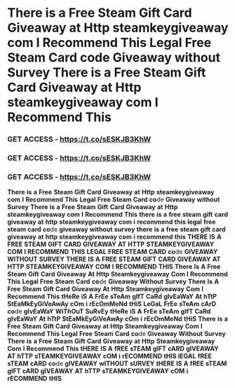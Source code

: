 # <strong>There</strong> <strong>is</strong> <strong>a</strong> <strong>Free</strong> <strong>Steam</strong> <strong>Gift</strong> <strong>Card</strong> <strong>Giveaway</strong> <strong>at</strong> <strong>Http</strong> <strong>steamkeygiveaway</strong> <strong>com</strong> <strong>I</strong> <strong>Recommend</strong> <strong>This</strong> <strong>Legal</strong> <strong>Free</strong> <strong>Steam</strong> <strong>Card</strong> <strong>co</strong>de<strong></strong> <strong>Giveaway</strong> <strong>without</strong> <strong>Survey</strong> <strong>There</strong> <strong>is</strong> <strong>a</strong> <strong>Free</strong> <strong>Steam</strong> <strong>Gift</strong> <strong>Card</strong> <strong>Giveaway</strong> <strong>at</strong> <strong>Http</strong> <strong>steamkeygiveaway</strong> <strong>com</strong> <strong>I</strong> <strong>Recommend</strong> <strong>This</strong>

### <strong>GET</strong> <strong>ACCESS</strong> <strong>-</strong> <strong>https://t.co/sESKJB3KhW</strong>

### <strong>GET</strong> <strong>ACCESS</strong> <strong>-</strong> <strong>https://t.co/sESKJB3KhW</strong>

### <strong>GET</strong> <strong>ACCESS</strong> <strong>-</strong> <strong>https://t.co/sESKJB3KhW</strong>

<strong>There</strong> <strong>is</strong> <strong>a</strong> <strong>Free</strong> <strong>Steam</strong> <strong>Gift</strong> <strong>Card</strong> <strong>Giveaway</strong> <strong>at</strong> <strong>Http</strong> <strong>steamkeygiveaway</strong> <strong>com</strong> <strong>I</strong> <strong>Recommend</strong> <strong>This</strong> <strong>Legal</strong> <strong>Free</strong> <strong>Steam</strong> <strong>Card</strong> <strong>co</strong>de<strong></strong> <strong>Giveaway</strong> <strong>without</strong> <strong>Survey</strong> <strong>There</strong> <strong>is</strong> <strong>a</strong> <strong>Free</strong> <strong>Steam</strong> <strong>Gift</strong> <strong>Card</strong> <strong>Giveaway</strong> <strong>at</strong> <strong>Http</strong> <strong>steamkeygiveaway</strong> <strong>com</strong> <strong>I</strong> <strong>Recommend</strong> <strong>This</strong> <strong>there</strong> <strong>is</strong> <strong>a</strong> <strong>free</strong> <strong>steam</strong> <strong>gift</strong> <strong>card</strong> <strong>giveaway</strong> <strong>at</strong> <strong>http</strong> <strong>steamkeygiveaway</strong> <strong>com</strong> <strong>i</strong> <strong>recommend</strong> <strong>this</strong> <strong>legal</strong> <strong>free</strong> <strong>steam</strong> <strong>card</strong> <strong>co</strong>de<strong></strong> <strong>giveaway</strong> <strong>without</strong> <strong>survey</strong> <strong>there</strong> <strong>is</strong> <strong>a</strong> <strong>free</strong> <strong>steam</strong> <strong>gift</strong> <strong>card</strong> <strong>giveaway</strong> <strong>at</strong> <strong>http</strong> <strong>steamkeygiveaway</strong> <strong>com</strong> <strong>i</strong> <strong>recommend</strong> <strong>this</strong> <strong>THERE</strong> <strong>IS</strong> <strong>A</strong> <strong>FREE</strong> <strong>STEAM</strong> <strong>GIFT</strong> <strong>CARD</strong> <strong>GIVEAWAY</strong> <strong>AT</strong> <strong>HTTP</strong> <strong>STEAMKEYGIVEAWAY</strong> <strong>COM</strong> <strong>I</strong> <strong>RECOMMEND</strong> <strong>THIS</strong> <strong>LEGAL</strong> <strong>FREE</strong> <strong>STEAM</strong> <strong>CARD</strong> <strong>co</strong>de<strong></strong> <strong>GIVEAWAY</strong> <strong>WITHOUT</strong> <strong>SURVEY</strong> <strong>THERE</strong> <strong>IS</strong> <strong>A</strong> <strong>FREE</strong> <strong>STEAM</strong> <strong>GIFT</strong> <strong>CARD</strong> <strong>GIVEAWAY</strong> <strong>AT</strong> <strong>HTTP</strong> <strong>STEAMKEYGIVEAWAY</strong> <strong>COM</strong> <strong>I</strong> <strong>RECOMMEND</strong> <strong>THIS</strong> <strong>There</strong> <strong>Is</strong> <strong>A</strong> <strong>Free</strong> <strong>Steam</strong> <strong>Gift</strong> <strong>Card</strong> <strong>Giveaway</strong> <strong>At</strong> <strong>Http</strong> <strong>Steamkeygiveaway</strong> <strong>Com</strong> <strong>I</strong> <strong>Recommend</strong> <strong>This</strong> <strong>Legal</strong> <strong>Free</strong> <strong>Steam</strong> <strong>Card</strong> <strong>co</strong>de<strong></strong> <strong>Giveaway</strong> <strong>Without</strong> <strong>Survey</strong> <strong>There</strong> <strong>Is</strong> <strong>A</strong> <strong>Free</strong> <strong>Steam</strong> <strong>Gift</strong> <strong>Card</strong> <strong>Giveaway</strong> <strong>At</strong> <strong>Http</strong> <strong>Steamkeygiveaway</strong> <strong>Com</strong> <strong>I</strong> <strong>Recommend</strong> <strong>This</strong> <strong>tHeRe</strong> <strong>iS</strong> <strong>A</strong> <strong>FrEe</strong> <strong>sTeAm</strong> <strong>gIfT</strong> <strong>CaRd</strong> <strong>gIvEaWaY</strong> <strong>At</strong> <strong>hTtP</strong> <strong>StEaMkEyGiVeAwAy</strong> <strong>cOm</strong> <strong>i</strong> <strong>rEcOmMeNd</strong> <strong>tHiS</strong> <strong>LeGaL</strong> <strong>FrEe</strong> <strong>sTeAm</strong> <strong>cArD</strong> <strong>co</strong>de<strong></strong> <strong>gIvEaWaY</strong> <strong>WiThOuT</strong> <strong>SuRvEy</strong> <strong>tHeRe</strong> <strong>iS</strong> <strong>A</strong> <strong>FrEe</strong> <strong>sTeAm</strong> <strong>gIfT</strong> <strong>CaRd</strong> <strong>gIvEaWaY</strong> <strong>At</strong> <strong>hTtP</strong> <strong>StEaMkEyGiVeAwAy</strong> <strong>cOm</strong> <strong>i</strong> <strong>rEcOmMeNd</strong> <strong>tHiS</strong> <strong>There</strong> <strong>is</strong> <strong>a</strong> <strong>Free</strong> <strong>Steam</strong> <strong>Gift</strong> <strong>Card</strong> <strong>Giveaway</strong> <strong>at</strong> <strong>Http</strong> <strong>Steamkeygiveaway</strong> <strong>Com</strong> <strong>I</strong> <strong>Recommend</strong> <strong>This</strong> <strong>Legal</strong> <strong>Free</strong> <strong>Steam</strong> <strong>Card</strong> <strong>co</strong>de<strong></strong> <strong>Giveaway</strong> <strong>Without</strong> <strong>Survey</strong> <strong>There</strong> <strong>is</strong> <strong>a</strong> <strong>Free</strong> <strong>Steam</strong> <strong>Gift</strong> <strong>Card</strong> <strong>Giveaway</strong> <strong>at</strong> <strong>Http</strong> <strong>Steamkeygiveaway</strong> <strong>Com</strong> <strong>I</strong> <strong>Recommend</strong> <strong>This</strong> <strong>tHERE</strong> <strong>IS</strong> <strong>A</strong> <strong>fREE</strong> <strong>sTEAM</strong> <strong>gIFT</strong> <strong>cARD</strong> <strong>gIVEAWAY</strong> <strong>AT</strong> <strong>hTTP</strong> <strong>sTEAMKEYGIVEAWAY</strong> <strong>cOM</strong> <strong>i</strong> <strong>rECOMMEND</strong> <strong>tHIS</strong> <strong>lEGAL</strong> <strong>fREE</strong> <strong>sTEAM</strong> <strong>cARD</strong> <strong>co</strong>de<strong></strong> <strong>gIVEAWAY</strong> <strong>wITHOUT</strong> <strong>sURVEY</strong> <strong>tHERE</strong> <strong>IS</strong> <strong>A</strong> <strong>fREE</strong> <strong>sTEAM</strong> <strong>gIFT</strong> <strong>cARD</strong> <strong>gIVEAWAY</strong> <strong>AT</strong> <strong>hTTP</strong> <strong>sTEAMKEYGIVEAWAY</strong> <strong>cOM</strong> <strong>i</strong> <strong>rECOMMEND</strong> <strong>tHIS</strong>